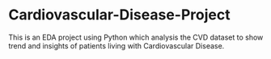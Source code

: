 # Cardiovascular-Disease-Project
This is an EDA project using Python which analysis the CVD dataset to show trend and insights of patients living with Cardiovascular Disease\.
